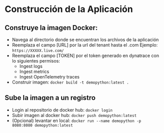 # Construcción de la Aplicación

## Construye la imagen Docker:
   - Navega al directorio donde se encuentran los archivos de la aplicación
   - Reemplaza el campo [URL] por la url del tenant hasta el .com Ejemplo: `https://XXXXX.live.com/`
   - Reemplaza el campo [TOKEN] por el token generado en dynatrace con lo siguientes permisos:
      - Ingest logs
      - Ingest metrics
      - Ingest OpenTelemetry traces
   - Construir imagen: `docker build -t demopython:latest .`

## Sube la imagen a un registro
   - Login al repositorio de docker hub: `docker login`
   - Subir imagen al docker hub: `docker push demopython:latest`
   - (Opcional) levantar en local: `docker run --name demopython -p 8080:8080 demopython:latest`
